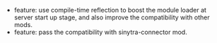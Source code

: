 - feature: use compile-time reflection to boost the module loader at server start up stage, and also improve the compatibility with other mods.
- feature: pass the compatibility with sinytra-connector mod.
